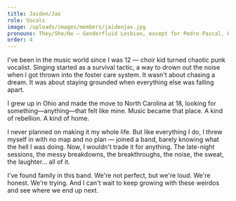 ```yaml
---
title: Jaiden/Jax
role: Vocals
image: /uploads/images/members/jaidenjax.jpg
pronouns: They/She/He — Genderfluid Lesbian, except for Pedro Pascal. He gets a pass.
order: 4
---
```


I've been in the music world since I was 12 — choir kid turned chaotic punk vocalist. Singing started as a survival tactic, a way to drown out the noise when I got thrown into the foster care system. It wasn't about chasing a dream. It was about staying grounded when everything else was falling apart.

I grew up in Ohio and made the move to North Carolina at 18, looking for something—anything—that felt like mine. Music became that place. A kind of rebellion. A kind of home.

I never planned on making it my whole life. But like everything I do, I threw myself in with no map and no plan — joined a band, barely knowing what the hell I was doing. Now, I wouldn't trade it for anything. The late-night sessions, the messy breakdowns, the breakthroughs, the noise, the sweat, the laughter… all of it.

I've found family in this band. We're not perfect, but we're loud. We're honest. We're trying. And I can't wait to keep growing with these weirdos and see where we end up next.
